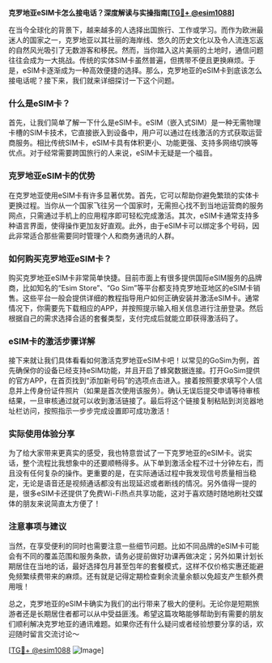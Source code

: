 **克罗地亚eSIM卡怎么接电话？深度解读与实操指南[[TG💪+ @esim1088](https://t.me/s/esim1088)]**

在当今全球化的背景下，越来越多的人选择出国旅行、工作或学习。而作为欧洲最迷人的国家之一，克罗地亚以其壮丽的海岸线、悠久的历史文化以及令人流连忘返的自然风光吸引了无数游客和移民。然而，当你踏入这片美丽的土地时，通信问题往往会成为一大挑战。传统的实体SIM卡虽然普遍，但携带不便且更换麻烦。于是，eSIM卡逐渐成为一种高效便捷的选择。那么，克罗地亚的eSIM卡到底该怎么接电话呢？接下来，我们就来详细探讨一下这个问题。

### 什么是eSIM卡？

首先，让我们简单了解一下什么是eSIM卡。eSIM（嵌入式SIM）是一种无需物理卡槽的SIM卡技术，它直接嵌入到设备中，用户可以通过在线激活的方式获取运营商服务。相比传统SIM卡，eSIM卡具有体积更小、功能更强、支持多网络切换等优点。对于经常需要跨国旅行的人来说，eSIM卡无疑是一个福音。

### 克罗地亚eSIM卡的优势

在克罗地亚使用eSIM卡有许多显著优势。首先，它可以帮助你避免繁琐的实体卡更换过程。当你从一个国家飞往另一个国家时，无需担心找不到当地运营商的服务网点，只需通过手机上的应用程序即可轻松完成激活。其次，eSIM卡通常支持多种语言界面，使得操作更加友好直观。此外，由于eSIM卡可以绑定多个号码，因此非常适合那些需要同时管理个人和商务通讯的人群。

### 如何购买克罗地亚eSIM卡？

购买克罗地亚eSIM卡非常简单快捷。目前市面上有很多提供国际eSIM服务的品牌商，比如知名的“Esim Store”、“Go Sim”等平台都支持克罗地亚地区的eSIM卡销售。这些平台一般会提供详细的教程指导用户如何正确安装并激活eSIM卡。通常情况下，你需要先下载相应的APP，并按照提示输入相关信息进行注册登录。然后根据自己的需求选择合适的套餐类型，支付完成后就能立即获得激活码了。

### eSIM卡的激活步骤详解

接下来就让我们具体看看如何激活克罗地亚eSIM卡吧！以常见的GoSim为例，首先确保你的设备已经支持eSIM功能，并且开启了蜂窝数据连接。打开GoSim提供的官方APP，在首页找到“添加新号码”的选项点击进入。接着按照要求填写个人信息并上传身份证件照片（如果是首次使用该服务）。确认无误后提交申请等待审核结果，一旦审核通过就可以收到激活链接了。最后将这个链接复制粘贴到浏览器地址栏访问，按照指示一步步完成设置即可成功激活！

### 实际使用体验分享

为了给大家带来更真实的感受，我也特意尝试了一下克罗地亚的eSIM卡。说实话，整个流程比我想象中的还要顺畅得多。从下单到激活全程不过十分钟左右，而且没有任何复杂的操作。更重要的是，在实际通话过程中我发现信号质量相当稳定，无论是语音还是视频通话都没有出现延迟或者断线的情况。另外值得一提的是，很多eSIM卡还提供了免费Wi-Fi热点共享功能，这对于喜欢随时随地刷社交媒体的朋友来说简直太方便了！

### 注意事项与建议

当然，在享受便利的同时也需要注意一些细节问题。比如不同品牌的eSIM卡可能会有不同的覆盖范围和服务条款，请务必提前做好功课再做决定；另外如果计划长期居住在当地的话，最好选择包月甚至包年的套餐模式，这样不仅价格实惠还能避免频繁续费带来的麻烦。还有就是记得定期检查剩余流量余额以免超支产生额外费用哦！

总之，克罗地亚的eSIM卡确实为我们的出行带来了极大的便利。无论你是短期旅游者还是长期居住者都可以从中受益匪浅。希望这篇攻略能够帮助到有需要的朋友们顺利解决克罗地亚的通讯难题。如果你还有什么疑问或者经验想要分享的话，欢迎随时留言交流讨论～ 

[[TG💪+ @esim1088](https://t.me/s/esim1088) ![Image](https://i.postimg.cc/4NQfJmqS/Snipaste-2025-05-13-00-14-12.png)]